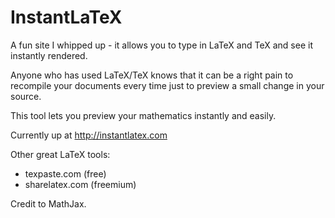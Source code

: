 # InstantLaTeX

A fun site I whipped up - it allows you to type in LaTeX and TeX and see it instantly rendered.

Anyone who has used LaTeX/TeX knows that it can be a right pain to recompile your documents every time just to preview a small change in your source.

This tool lets you preview your mathematics instantly and easily.

Currently up at http://instantlatex.com

Other great LaTeX tools:
- texpaste.com (free)
- sharelatex.com (freemium)

Credit to MathJax.
